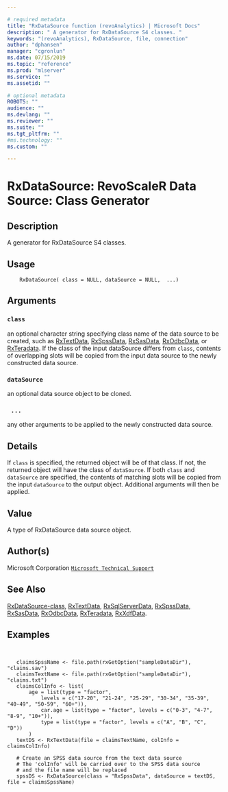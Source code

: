 ```yaml
--- 

# required metadata 
title: "RxDataSource function (revoAnalytics) | Microsoft Docs" 
description: " A generator for RxDataSource S4 classes. " 
keywords: "(revoAnalytics), RxDataSource, file, connection" 
author: "dphansen" 
manager: "cgronlun" 
ms.date: 07/15/2019
ms.topic: "reference" 
ms.prod: "mlserver" 
ms.service: "" 
ms.assetid: "" 

# optional metadata 
ROBOTS: "" 
audience: "" 
ms.devlang: "" 
ms.reviewer: "" 
ms.suite: "" 
ms.tgt_pltfrm: "" 
#ms.technology: "" 
ms.custom: "" 

--- 
```



 # RxDataSource: RevoScaleR Data Source: Class Generator 
 ## Description

A generator for RxDataSource S4 classes.


 ## Usage

```   
    RxDataSource( class = NULL, dataSource = NULL,  ...)

```

 ## Arguments



 ### `class`
 an optional character string specifying class name of the data source to be created, such as [RxTextData](RxTextData.md), [RxSpssData](RxSpssData.md), [RxSasData](RxSasData.md), [RxOdbcData](RxOdbcData.md), or [RxTeradata](RxTeradata.md). If the class of the input dataSource differs from `class`, contents of overlapping slots will be copied from the input data source to the  newly constructed data source. 


 ### `dataSource`
 an optional data source object to be cloned. 


 ### ` ...`
 any other arguments to be applied to the newly constructed data source. 



 ## Details

If `class` is specified, the returned object will be of that class.
If not, the returned object will have the class of `dataSource`.
If both `class` and `dataSource` are specified, the contents of
matching slots will be copied from the input `dataSource` to the 
output object. Additional arguments will then be applied.


 ## Value

A type of RxDataSource data source object.

 ## Author(s)
 Microsoft Corporation [`Microsoft Technical Support`](https://go.microsoft.com/fwlink/?LinkID=698556&clcid=0x409)


 ## See Also

[RxDataSource-class](RxDataSource-class.md),
[RxTextData](RxTextData.md),
[RxSqlServerData](RxSqlServerData.md),
[RxSpssData](RxSpssData.md),
[RxSasData](RxSasData.md),
[RxOdbcData](RxOdbcData.md),
[RxTeradata](RxTeradata.md),
[RxXdfData](RxXdfData.md).

 ## Examples

 ```


    claimsSpssName <- file.path(rxGetOption("sampleDataDir"), "claims.sav")
    claimsTextName <- file.path(rxGetOption("sampleDataDir"), "claims.txt")
    claimsColInfo <- list( 
        age = list(type = "factor", 
            levels = c("17-20", "21-24", "25-29", "30-34", "35-39", "40-49", "50-59", "60+")), 
            car.age = list(type = "factor", levels = c("0-3", "4-7", "8-9", "10+")), 
            type = list(type = "factor", levels = c("A", "B", "C", "D")) 
        ) 
    textDS <- RxTextData(file = claimsTextName, colInfo = claimsColInfo)

    # Create an SPSS data source from the text data source
    # The 'colInfo' will be carried over to the SPSS data source
    # and the file name will be replaced
    spssDS <- RxDataSource(class = "RxSpssData", dataSource = textDS, file = claimsSpssName)
```



